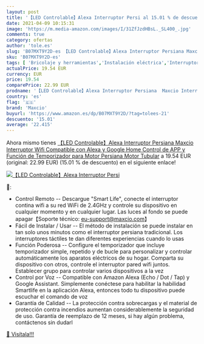 ```yaml
---
layout: post
title: '【LED Controlable】Alexa Interruptor Persi al 15.01 % de descuento'
date: 2021-04-09 10:15:31
image: 'https://m.media-amazon.com/images/I/31ZfJzdHBsL._SL400_.jpg'
comments: true
category: ofertas
author: 'tole.es'
slug: 'B07MXT9Y2D-es 【LED Controlable】Alexa Interruptor Persiana Maxcio...'
sku: 'B07MXT9Y2D-es'
tags: [ 'Bricolaje y herramientas','Instalación eléctrica','Interruptores de persianas y puertas automáticas','Interruptores y reguladores de luz','alexa','google','home','maxcio', ]
actualPrice: 19.54 EUR
currency: EUR
price: 19.54
comparePrice: 22.99 EUR
prodname: '【LED Controlable】Alexa Interruptor Persiana  Maxcio Interruptor Wifi Compatible con Alexa y Google Home  Control de APP y Función de Temporizador  para Motor Persiana  Motor Tubular'
country: 'es'
flag: '🇪🇸'
brand: 'Maxcio'
buyurl: 'https://www.amazon.es/dp/B07MXT9Y2D/?tag=tolees-21'
descuento: '15.01'
average: '22.415'
---
```


Ahora mismo tienes [【LED Controlable】Alexa Interruptor Persiana  Maxcio Interruptor Wifi Compatible con Alexa y Google Home  Control de APP y Función de Temporizador  para Motor Persiana  Motor Tubular](https://www.amazon.es/dp/B07MXT9Y2D/?tag=tolees-21) a 19.54 EUR (original: 22.99 EUR) (15.01 %  de descuento) en el siguiente enlace!

[![【LED Controlable】Alexa Interruptor Persi](https://m.media-amazon.com/images/I/31ZfJzdHBsL._SL400_.jpg)](https://www.amazon.es/dp/B07MXT9Y2D/?tag=tolees-21)

🔎:

- Control Remoto -- Descargue "Smart Life", conecte el interruptor contina wifi a su red WiFi de 2.4GHz y controle su dispositivo en cualquier momento y en cualquier lugar. Las luces al fondo se puede apagar【Soporte técnico: eu-support@maxcio.com】
- Fácil de Instalar / Usar -- El método de instalación se puede instalar en tan solo unos minutos como el interruptor persiana tradicional. Los interruptores táctiles te dan diferentes experiencias cuando lo usas
- Función Poderosa -- Configure el temporizador que incluye temporizador simple, repetido y de bucle para personalizar y controlar automáticamente los aparatos eléctricos de su hogar. Comparta su dispositivo con otros, controle el interruptor pared wifi juntos. Establecer grupo para controlar varios dispositivos a la vez
- Control por Voz -- Compatible con Amazon Alexa (Echo / Dot / Tap) y Google Assistant. Simplemente conéctese para habilitar la habilidad Smartlife en la aplicación Alexa, entonces todo tu dispositivo puede escuchar el comando de voz
- Garantía de Calidad -- La protección contra sobrecargas y el material de protección contra incendios aumentan considerablemente la seguridad de uso. Garantía de reemplazo de 12 meses, si hay algún problema, contáctenos sin dudarl

[🛒 Visítala!!!](https://www.amazon.es/dp/B07MXT9Y2D/?tag=tolees-21)
